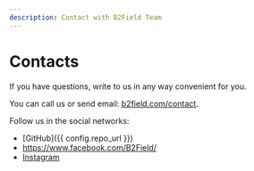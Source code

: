 ```yaml
---
description: Contact with B2Field Team
---
```

# Contacts

If you have questions, write to us in any way convenient for you.

You can call us or send email: [b2field.com/contact](https://b2field.com/contacts/).

Follow us in the social networks:

*   [GitHub]({{ config.repo_url }})
*   https://www.facebook.com/B2Field/
*   [Instagram](https://instagram.com/squaregps)
